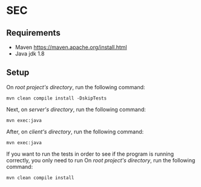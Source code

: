 # SEC
## Requirements
* Maven https://maven.apache.org/install.html
* Java jdk 1.8
<!-- * Portugal's CC authentication program https://www.autenticacao.gov.pt/cc-aplicacao
     * A Citizen Card and a Card Reader -->
     
## Setup
On *root project's directory*, run the following command:
```
mvn clean compile install -DskipTests
```
Next, on *server's directory*, run the following command:
```
mvn exec:java
```
After, on *client's directory*, run the following command:
```
mvn exec:java
```

If you want to run the tests in order to see if the program is running correctly, you only need to run
On *root project's directory*, run the following command:
```
mvn clean compile install
```
